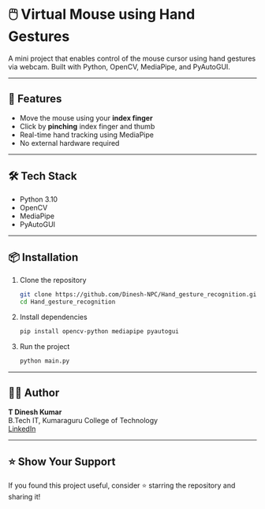 # 🖱️ Virtual Mouse using Hand Gestures

A mini project that enables control of the mouse cursor using hand gestures via webcam. Built with Python, OpenCV, MediaPipe, and PyAutoGUI.

---

## 🚀 Features

- Move the mouse using your **index finger**
- Click by **pinching** index finger and thumb
- Real-time hand tracking using MediaPipe
- No external hardware required

---

## 🛠️ Tech Stack

- Python 3.10
- OpenCV
- MediaPipe
- PyAutoGUI

---


## 📦 Installation

1. Clone the repository  
   ```bash
   git clone https://github.com/Dinesh-NPC/Hand_gesture_recognition.git
   cd Hand_gesture_recognition
   ```

2. Install dependencies  
   ```bash
   pip install opencv-python mediapipe pyautogui
   ```

3. Run the project  
   ```bash
   python main.py
   ```
---

## 👨‍💻 Author

**T Dinesh Kumar**  
B.Tech IT, Kumaraguru College of Technology  
[LinkedIn](https://www.linkedin.com/in/dinesh-kumar-kct)  

---

## ⭐️ Show Your Support

If you found this project useful, consider ⭐ starring the repository and sharing it!

